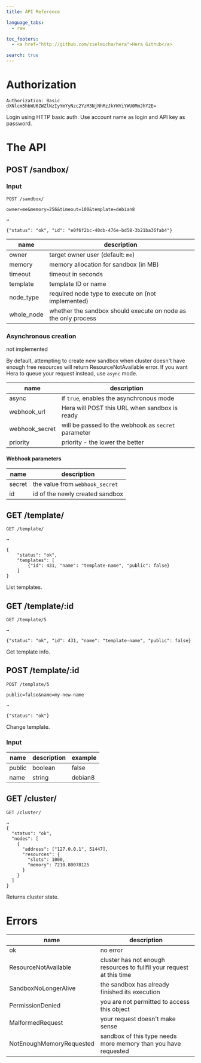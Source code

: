 ```yaml
---
title: API Reference

language_tabs:
  - raw

toc_footers:
  - <a href="http://github.com/zielmicha/hera">Hera Github</a>

search: true
---
```


# Authorization

```raw
Authorization: Basic dXNlcm5hbWU6ZWZlNzIyYmYyNzc2YzM3NjNhMzJkYWViYWU0MmJhY2E=
```

Login using HTTP basic auth. Use account name as login and API key as password.

# The API

## POST /sandbox/

### Input

```raw
POST /sandbox/

owner=me&memory=256&timeout=100&template=debian8

→

{"status": "ok", "id": "e0f6f2bc-40db-476e-bd58-3b21ba36fab4"}
```

| name     | description
| -------- | ------------ |
| owner    | target owner user (default: `me`) |
| memory   | memory allocation for sandbox (in MB) |
| timeout  | timeout in seconds |
| template | template ID or name |
| node_type | required node type to execute on (not implemented) |
| whole_node | whether the sandbox should execute on node as the only process |

### Asynchronous creation

<aside class="warning">
not implemented
</aside>

By default, attempting to create new sandbox when cluster doesn't have enough free resources will return ResourceNotAvailable error.
If you want Hera to queue your request instead, use `async` mode.


| name        | description
| --------    | ------------ |
| async       | if `true`, enables the asynchronous mode |
| webhook_url | Hera will POST this URL when sandbox is ready |
| webhook_secret | will be passed to the webhook as `secret` parameter |
| priority    | priority - the lower the better

#### Webhook parameters


| name       | description
| -----      | ----------
| secret     | the value from `webhook_secret`
| id         | id of the newly created sandbox


## GET /template/

```raw
GET /template/

→

{
    "status": "ok",
    "templates": [
        {"id": 431, "name": "template-name", "public": false}
    ]
}
```

List templates.

## GET /template/:id


```raw
GET /template/5

→

{"status": "ok", "id": 431, "name": "template-name", "public": false}
```

Get template info.


## POST /template/:id

```raw
POST /template/5

public=false&name=my-new-name

→

{"status": "ok"}
```

Change template.

### Input

| name   | description | example
| ------ | ----------- | --------
| public | boolean     | false
| name   | string      | debian8

## GET /cluster/

```raw
GET /cluster/

→
{
  "status": "ok",
  "nodes": [
    {
      "address": ["127.0.0.1", 51447],
      "resources": {
        "slots": 1000,
        "memory": 7210.80078125
      }
    }
  ]
}
```

Returns cluster state.

# Errors

| name   | description
| ------ | -----------
| ok     | no error
| ResourceNotAvailable      | cluster has not enough resources to fullfil your request at this time
| SandboxNoLongerAlive      | the sandbox has already finished its execution
| PermissionDenied          | you are not permitted to access this object
| MalformedRequest          | your request doesn't make sense
| NotEnoughMemoryRequested  | sandbox of this type needs more memory than you have requested

